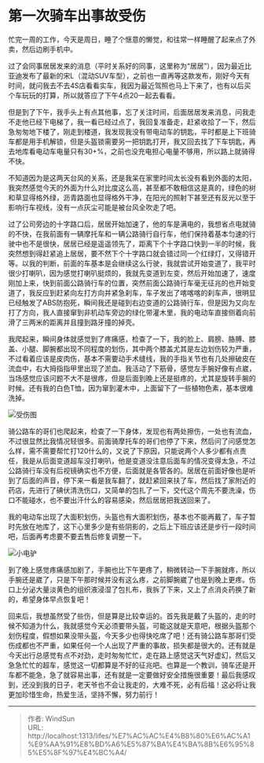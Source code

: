 # 第一次骑车出事故受伤


忙完一周的工作，今天是周日，睡了个惬意的懒觉，和往常一样睡醒了起来点了外卖，然后边刷手机中。

过了会同事居居发来的消息（平时关系好的同事，这里称为“居居”），因为最近比亚迪发布了最新的宋L（混动SUV车型），之前也一直再等这款发布，刚好今天有时间，就问我去不去4S店看看实车，我因为最近驾照也马上下来了，也有以后买个车玩玩的打算，所以就答应了下午4点20一起去看看。

但是到了下午，我手头上有点其他事，忘了关注时间，后面居居发来消息，问我走不走他已经下电梯了，我一看已经过点了，我回复准备走，赶紧收拾了一下，然后急匆匆地下楼了，刚走到楼道，我发现我没有带电动车的钥匙，平时都是上下班骑车都是用手机解锁，但是头盔锁需要另一把钥匙打开，我又回去找了下车钥匙，再去地库看电动车电量只有30&#43;%，之前也没充电担心电量不够用，所以路上就骑得不快。

不知道因为是这两天台风的关系，还是我呆在家里时间太长没有看到外面的太阳，我突然感觉今天的外面为什么对比度这么高，甚至都不敢相信这是真的，绿色的树和草显得格外绿，沥青路面也显得格外干净，在阳光的照射下甚至还有反光以至于影响行车视线，没有一点灰尘可能是被台风全吹走了吧。

过了公司旁边的十字路口后，居居开始加速了，他的车是满电的，我想省点电就骑的不快，在我前面有一辆摩托车和一辆公路骑行自行车，他们保持着基本匀速的行驶中也不是很快，居居已经是遥遥领先了，距离下个十字路口快到一半的时候，我突然想到得赶紧追上居居，要不然下个十字路口就会错过同一个红绿灯，又得错开等。以我的判断，前面的车基本是会继续这么行驶，我就尝试开始变道了，我平时很少打喇叭，因为感觉打喇叭挺烦的，我就先变道到左变，然后开始加速了，速度刚加上来，快到前面公路骑行车的位置，突然前面公路骑行车毫无征兆的也开始变道了，我反应到赶紧向左打方向并紧急刹车，车子发出了喀喀喀的刹车声，很明显已经触发了ABS防抱死，瞬间我还是碰到右边变道的公路骑行车，但是因为又向左打了方向，我人直接窜到非机动车旁边的绿化带灌木里，我的电动车直接侧着向前滑了三两米的距离并且撞到路牙撞的掉壳。

我爬起来，瞬间身体就感觉到了疼痛感，检查了一下，我的脸上、肩膀、胳膊、膝盖、小腿、脚腕都出现不同程度的划伤，其中两个膝盖尤其是左边划伤较为严重，不过看着应该是皮肉伤，基本不需要动手术缝线，我的手指关节也有几处擦破皮在流血中，右大拇指指甲里出现了淤血。我活动了下筋骨，感觉左手腕好像有点崴，当场感觉应该问题不大不是很疼，但是后面到晚上还是挺疼的，尤其是旋转手腕的时候。还有我的白色T恤，因为窜到灌木中，上面留下了一些植物色素，基本很难洗掉。

![受伤图](/image/20240729115513.jpg)

骑公路车的哥们也爬起来，检查了一下身体，发现也有两处擦伤，一处也有流血，不过很显然比我情况轻很多。前面骑摩托车的哥们也停了下来，然后问了问感觉怎么样，需不需要帮忙打120什么的，又说了下原因，只能说两个人多少都有点责任，我是从后面变道超车没打喇叭，他是变道没注意后面车的情况变得太急，不过公路骑行车没有后视镜确实也不方便，后面就是各管各的。居居在前面好像也是听到了后面的声音，停下来一看是我车翻了，就赶紧回来扶了车，然后找了家附近的药店，先进行了碘伏清洗伤口，又简单的包扎了一下，交代这个周先不要洗澡，伤口不能碰水，也不要出汗什么的容易感染，然后居居把我送回来了。

我的电动车出现了大面积划伤，头盔也有大面积划伤，基本也不能再戴了，车子暂时先放在地库了，这下心里多少是有些阴影的，之后上下班应该还是步行一段时间吧，后面再考虑要不要去售后修复调整一下。

![小电驴](/image/20240729111418.png)

到了晚上感觉疼痛感加剧了，手腕也比下午更疼了，稍微转动一下手腕就疼，所以手腕还是崴了，只是下午那时候并没有这么疼，之前脚腕崴了也是到晚上更疼。伤口上分泌大量淡黄色的组织液浸湿了包扎布，我拆了下来，又上了点消炎药换了新的，希望身体早点恢复吧！

回来后，我想虽然受了些伤，但是算是比较幸运的。首先我是戴了头盔的，走的时候不知道为什么，我就感觉今天必须要带头盔，可能这就是天意吧，根据头盔那个划伤程度，假想如果没带头盔，今天多少也得快吃席了吧！还有骑公路车那哥们受伤成都也不严重，如果任何一个人出现了严重的事故，损失都是很大的。还有就是今天出行总感觉有点不对劲，走时匆匆忙忙，走在路上感觉这天气好虚幻，然后又急急忙忙的超车，感觉这一切都算是不好的征兆吧。也算是一个教训，骑车还是开车都不能急，急了就容易出事，还有就是一定要做好安全措施很重要！最后我感叹到，还没到我的日子，老天爷也不会让我走的，大难不死，必有后福！这必将让我更加珍惜生命，热爱生活，坚持不懈，努力前行！

---

> 作者: WindSun  
> URL: http://localhost:1313/lifes/%E7%AC%AC%E4%B8%80%E6%AC%A1%E9%AA%91%E8%BD%A6%E5%87%BA%E4%BA%8B%E6%95%85%E5%8F%97%E4%BC%A4/  

